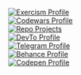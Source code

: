 <!--
### 👋
**jaeyson/jaeyson** is a ✨ _special_ ✨ repository because its `README.md` (this file) appears on your GitHub profile.

Here are some ideas to get you started:

- 🔭 I’m currently working on ...
- 🌱 I’m currently learning ...
- 👯 I’m looking to collaborate on ...
- 🤔 I’m looking for help with ...
- 💬 Ask me about ...
- 📫 How to reach me: ...
- 😄 Pronouns: ...
- ⚡ Fun fact: ...

![Visitor Count](https://profile-counter.glitch.me/jaeyson/count.svg)

![too focused](https://i.giphy.com/media/IdaC0lMrci4vu/giphy.webp)
#### me wondering why my build wasn't working. ⊂(◉‿◉)つ

### Howdy!

**ATM** I'm torturing myself with `FP`, `distributed web apps`, and setting up my dev env thru containers (or using nix)

-->
[//]: # "Badges"
[![Exercism Profile][Exercism Badge]][Exercism Profile Link]<br>
[![Codewars Profile][Codewars Badge]][Codewars Profile Link]<br>
[![Repo Projects][Projects Badge]][Repo Projects Link]<br>
[![DevTo Profile][DevTo Badge]][DevTo Profile Link]<br>
[![Telegram Profile][Telegram Badge]][Telegram Profile Link]<br>
[![Behance Profile][Behance Badge]][Behance Profile Link]<br>
[![Codepen Profile][Codepen Badge]][Codepen Profile Link]<br>

[//]: # "Links"
[Exercism Profile Link]: https://exercism.io/profiles/jaeyson
[Codewars Profile Link]: https://codewars.com/users/jaeyson
[Repo Projects Link]:    https://jaeyson.dev
[Behance Profile Link]:  https://www.behance.net/jaeyson
[DevTo Profile Link]:    https://dev.to/jaeyson
[Telegram Profile Link]: https://t.me/jaeyson
[Codepen Profile Link]: https://codepen.io/jaeyson

[//]: # "Image Source"
[Exercism Badge]: https://img.shields.io/badge/Exercism-Profile-yellow?style=for-the-badge&logo=exercism
[Codewars Badge]: https://img.shields.io/badge/Codewars-Profile-yellow?style=for-the-badge&logo=codewars
[Projects Badge]: https://img.shields.io/badge/Repo-Projects-yellow?style=for-the-badge&logo=aboutdotme
[Behance Badge]:  https://img.shields.io/badge/Behance-Profile-yellow?style=for-the-badge&logo=behance
[DevTo Badge]:  https://img.shields.io/badge/DevTo-Profile-yellow?style=for-the-badge&logo=devdotto
[Telegram Badge]:  https://img.shields.io/badge/Telegram-@nosyeaj-yellow?style=for-the-badge&logo=telegram
[Codepen Badge]:  https://img.shields.io/badge/Codepen-Profile-yellow?style=for-the-badge&logo=codepen
